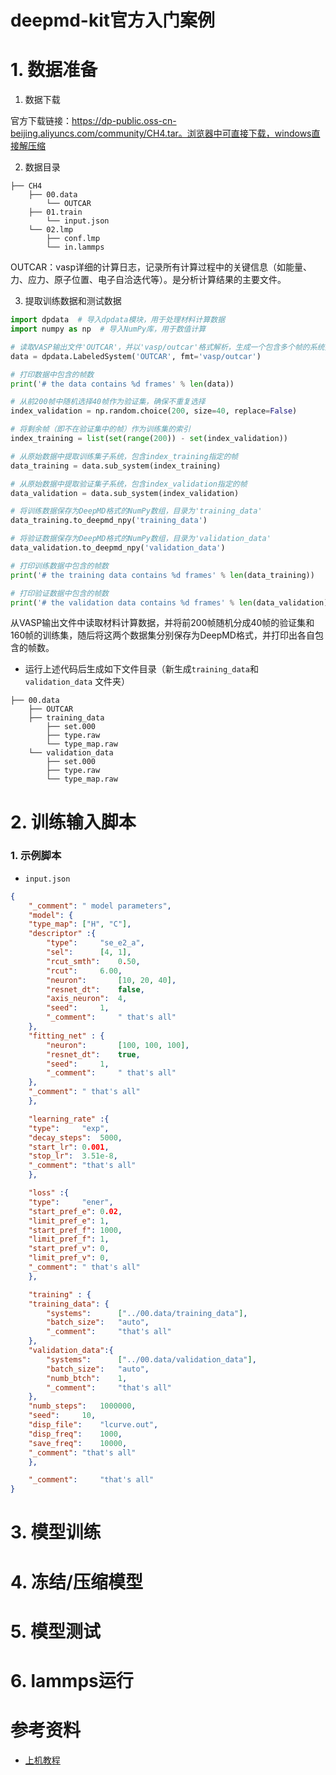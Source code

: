 # deepmd-kit官方入门案例

# 1. 数据准备

1. 数据下载

官方下载链接：https://dp-public.oss-cn-beijing.aliyuncs.com/community/CH4.tar。浏览器中可直接下载，windows直接解压缩


2. 数据目录

```
├── CH4
    ├── 00.data
        └── OUTCAR
    ├── 01.train
        └── input.json
    └── 02.lmp
        ├── conf.lmp
        └── in.lammps
```

OUTCAR：vasp详细的计算日志，记录所有计算过程中的关键信息（如能量、力、应力、原子位置、电子自洽迭代等）。是分析计算结果的主要文件。


3. 提取训练数据和测试数据

```py
import dpdata  # 导入dpdata模块，用于处理材料计算数据
import numpy as np  # 导入NumPy库，用于数值计算

# 读取VASP输出文件'OUTCAR'，并以'vasp/outcar'格式解析，生成一个包含多个帧的系统数据
data = dpdata.LabeledSystem('OUTCAR', fmt='vasp/outcar')  

# 打印数据中包含的帧数
print('# the data contains %d frames' % len(data))  

# 从前200帧中随机选择40帧作为验证集，确保不重复选择
index_validation = np.random.choice(200, size=40, replace=False)

# 将剩余帧（即不在验证集中的帧）作为训练集的索引
index_training = list(set(range(200)) - set(index_validation))

# 从原始数据中提取训练集子系统，包含index_training指定的帧
data_training = data.sub_system(index_training)

# 从原始数据中提取验证集子系统，包含index_validation指定的帧
data_validation = data.sub_system(index_validation)

# 将训练数据保存为DeepMD格式的NumPy数组，目录为'training_data'
data_training.to_deepmd_npy('training_data')

# 将验证数据保存为DeepMD格式的NumPy数组，目录为'validation_data'
data_validation.to_deepmd_npy('validation_data')

# 打印训练数据中包含的帧数
print('# the training data contains %d frames' % len(data_training)) 

# 打印验证数据中包含的帧数
print('# the validation data contains %d frames' % len(data_validation))
```

从VASP输出文件中读取材料计算数据，并将前200帧随机分成40帧的验证集和160帧的训练集，随后将这两个数据集分别保存为DeepMD格式，并打印出各自包含的帧数。

- 运行上述代码后生成如下文件目录（新生成`training_data`和`validation_data` 文件夹）

```
├── 00.data
    ├── OUTCAR
    ├── training_data
        ├── set.000
        ├── type.raw
        └── type_map.raw
    └── validation_data
        ├── set.000
        ├── type.raw
        └── type_map.raw
```



# 2. 训练输入脚本

### 1. 示例脚本

- `input.json`

```json
{
    "_comment": " model parameters",
    "model": {
	"type_map":	["H", "C"],
	"descriptor" :{
	    "type":		"se_e2_a",
	    "sel":		[4, 1],
	    "rcut_smth":	0.50,
	    "rcut":		6.00,
	    "neuron":		[10, 20, 40],
	    "resnet_dt":	false,
	    "axis_neuron":	4,
	    "seed":		1,
	    "_comment":		" that's all"
	},
	"fitting_net" : {
	    "neuron":		[100, 100, 100],
	    "resnet_dt":	true,
	    "seed":		1,
	    "_comment":		" that's all"
	},
	"_comment":	" that's all"
    },

    "learning_rate" :{
	"type":		"exp",
	"decay_steps":	5000,
	"start_lr":	0.001,	
	"stop_lr":	3.51e-8,
	"_comment":	"that's all"
    },

    "loss" :{
	"type":		"ener",
	"start_pref_e":	0.02,
	"limit_pref_e":	1,
	"start_pref_f":	1000,
	"limit_pref_f":	1,
	"start_pref_v":	0,
	"limit_pref_v":	0,
	"_comment":	" that's all"
    },

    "training" : {
	"training_data": {
	    "systems":		["../00.data/training_data"],
	    "batch_size":	"auto",
	    "_comment":		"that's all"
	},
	"validation_data":{
	    "systems":		["../00.data/validation_data"],
	    "batch_size":	"auto",
	    "numb_btch":	1,
	    "_comment":		"that's all"
	},
	"numb_steps":	1000000,
	"seed":		10,
	"disp_file":	"lcurve.out",
	"disp_freq":	1000,
	"save_freq":	10000,
	"_comment":	"that's all"
    },    

    "_comment":		"that's all"
}
```




# 3. 模型训练



# 4. 冻结/压缩模型


# 5. 模型测试


# 6. lammps运行





# 参考资料

- [上机教程](https://tutorials.deepmodeling.com/zh-cn/latest/Tutorials/DeePMD-kit/learnDoc/Handson-Tutorial%28v2.0.3%29.html)
